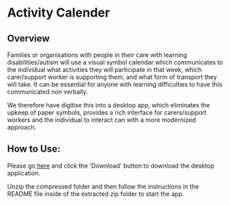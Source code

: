 # Activity Calender
## Overview
Families or organisations with people in their care with learning disabilities/autism will use a visual symbol calendar which communicates to the individual what activities they will participate in that week, which carer/support worker is supporting them, and what form of transport they will take. It can be essential for anyone with learning difficulties to have this communicated non verbally.

We therefore have digitise this into a desktop app, which eliminates the upkeep of paper symbols, provides a rich interface for carers/support workers and the individual to interact can with a more modernized approach.

## How to Use:
Please go [here](https://github.com/j97051/Activity-Calender/blob/main/desktop-application/ActivityCalender2021-Release-v1.0.5.zip) and click the 'Download' button to download the desktop application.

Unzip the compressed folder and then follow the instructions in the README file inside of the extracted zip folder to start the app.